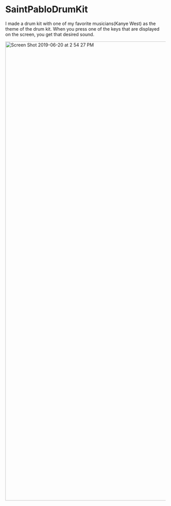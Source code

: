 # SaintPabloDrumKit

I made a drum kit with one of my favorite musicians(Kanye West) as the theme of the drum kit.
When you press one of the keys that are displayed on the screen, you get that desired sound.

<img width="1440" alt="Screen Shot 2019-06-20 at 2 54 27 PM" src="https://user-images.githubusercontent.com/29503790/59874123-88f43400-936b-11e9-9bb6-376ceb270b85.png">
